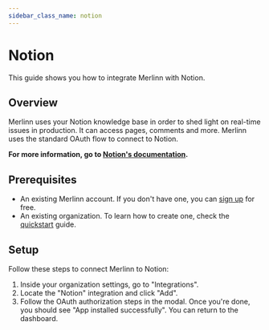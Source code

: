 ```yaml
---
sidebar_class_name: notion
---
```


# Notion

This guide shows you how to integrate Merlinn with Notion.

## Overview

Merlinn uses your Notion knowledge base in order to shed light on real-time issues in production. It can access pages, comments and more. Merlinn uses the standard OAuth flow to connect to Notion.

**For more information, go to [Notion's documentation](https://developers.notion.com/docs/authorization#public-integration-authorization-overview).**

## Prerequisites

- An existing Merlinn account. If you don't have one, you can [sign up](https://app.merlinn.co/) for free.
- An existing organization. To learn how to create one, check the [quickstart](../02-Quickstart.md) guide.

## Setup

Follow these steps to connect Merlinn to Notion:

1. Inside your organization settings, go to "Integrations".
2. Locate the "Notion" integration and click "Add".
3. Follow the OAuth authorization steps in the modal. Once you're done, you should see "App installed successfully". You can return to the dashboard.
